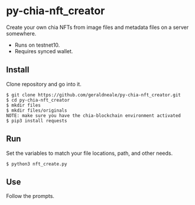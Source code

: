 # py-chia-nft_creator
Create your own chia NFTs from image files and metadata files on a server somewhere.

* Runs on testnet10.
* Requires synced wallet.


Install
-------

Clone repository and go into it.

```
$ git clone https://github.com/geraldneale/py-chia-nft_creator.git
$ cd py-chia-nft_creator
$ mkdir files
$ mkdir files/originals
NOTE: make sure you have the chia-blockchain environment activated
$ pip3 install requests
```

Run
-------
Set the variables to match your file locations, path, and other needs.

```
$ python3 nft_create.py
```

Use
-------
Follow the prompts.
